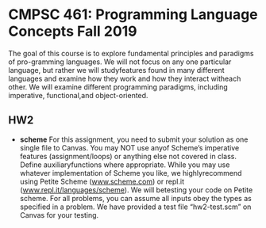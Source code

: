 # CMPSC 461: Programming Language Concepts Fall 2019
The goal of this course is to explore fundamental principles and paradigms of pro-gramming languages.  We will not focus on any one particular language, but rather we will studyfeatures found in many different languages and examine how they work and how they interact witheach other.  We will examine different programming paradigms, including imperative, functional,and object-oriented.

## HW2
- **scheme**
For this assignment, you need to submit your solution as one single file to Canvas.  You may NOT use anyof Scheme’s imperative features (assignment/loops) or anything else not covered in class.  Define auxiliaryfunctions where appropriate.  While you may use whatever implementation of Scheme you like, we highlyrecommend using Petite Scheme (www.scheme.com) or repl.it (www.repl.it/languages/scheme). We will betesting your code on Petite scheme. For all problems, you can assume all inputs obey the types as specified in a problem. We have provided a test file “hw2-test.scm” on Canvas for your testing.
